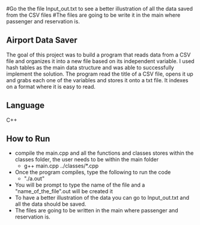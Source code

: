 

#Go the the file Input_out.txt to see a better illustration of all the data saved from the CSV files
#The files are going to be write it in the main where passenger and reservation is.

## Airport Data Saver 
 The goal of this project was to build a program that reads data from a CSV file and organizes it into a new file based on its independent variable. I used hash tables as the main data structure and was able to successfully implement the solution. The program read the title of a CSV file, opens it up and grabs each one of the variables and stores it onto a txt file. It indexes on a format where it is easy to read.  
## Language 
  C++ 
## How to Run 
  - compile the main.cpp and all the functions and classes stores within the classes folder, the user needs to be within the main folder <BR>
    - g++ main.cpp ../classes/*.cpp
  - Once the program compiles, type the following to run the code
    - "./a.out"
  - You will be prompt to type the name of the file and a "name_of_the_file".out will be created it
  - To have a better illustration of the data you can go to Input_out.txt and all the data should be saved.
  - The files are going to be written in the main where passenger and reservation is.




